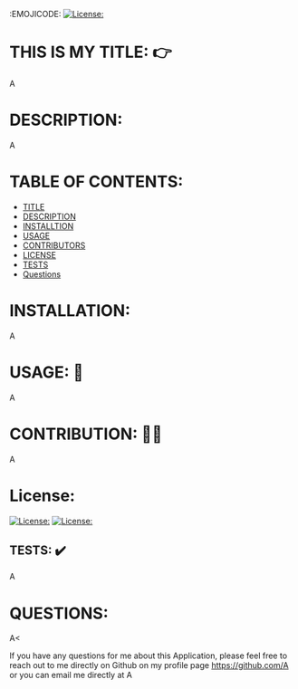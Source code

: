  :EMOJICODE:
  [![License:](https://img.shields.io/badge/license-MIT-yellow.svg)](https://opensource.org/licenses/MIT)
 
  # THIS IS MY TITLE: :point_right:<br> 
  A 
  # DESCRIPTION: <br>
  A
  # TABLE OF CONTENTS: <br>
  - [TITLE](#THIS-IS-MY-TITLE:)
  - [DESCRIPTION](#DESCRIPTION:)
  - [INSTALLTION](#INSTALLATION:)
  - [USAGE](#USAGE:)
  - [CONTRIBUTORS](#CONTRIBUTION:)
  - [LICENSE](#License:)
  - [TESTS](#TESTS:)
  - [Questions](#QUESTIONS:) 
  
  # INSTALLATION: <br>
  A
  # USAGE: :running: <br>
  A 
  # CONTRIBUTION: :dancing_men:<br>
  A
  # License: <br>
  [![License:](https://img.shields.io/badge/license-MIT-yellow.svg)](https://opensource.org/licenses/MIT)
  [![License:](https://img.shields.io/badge/license-MIT-yellow.svg)](https://opensource.org/licenses/MIT)
  ## TESTS: :heavy_check_mark:<br>
  A
  # QUESTIONS: <br>
  <a>A<

  If you have any questions for me about this Application, please feel free to reach 
  out to me directly on Github on my profile page https://github.com/A <br>
  or you can email me directly at A
  